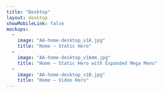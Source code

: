 ```yaml
---
title: "Desktop"
layout: desktop
showMobileLink: false
mockups:
  -
    image: "AA-home-desktop_v1A.jpg"
    title: "Home – Static Hero"
  -
    image: "AA-home-desktop_v1Amm.jpg"
    title: "Home – Static Hero with Expanded Mega Menu"
  -
    image: "AA-home-desktop_v1B.jpg"
    title: "Home – Video Hero"
---
```


